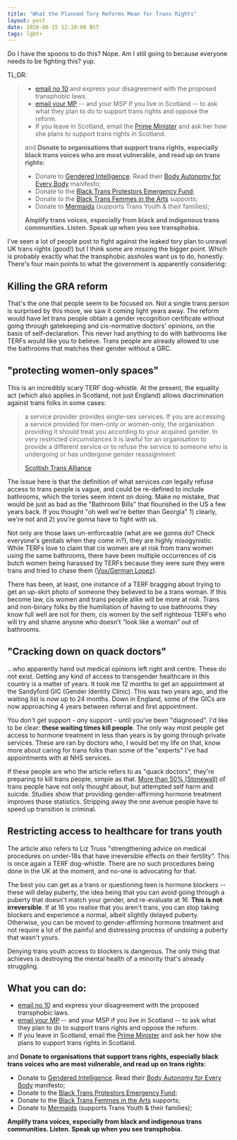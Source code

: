 ```yaml
---
title: "What the Planned Tory Reforms Mean for Trans Rights"
layout: post
date: 2020-06-15 12:10:00 BST
tags: lgbt+
---
```

Do I have the spoons to do this? Nope. Am I still going to because everyone needs to be fighting this? yup.

TL;DR:

> * [email no 10][email-10] and express your disagreement with the proposed transphobic laws.
> * [email your MP][email-mp] -- and your MSP if you live in Scotland -- to ask what they plan to do to support trans rights and oppose the reform.
> * If you leave in Scotland, email the [Prime Minister][email-pm] and ask her how she plans to support trans rights in Scotland.
>
> and **Donate to organisations that support trans rights, especially black trans voices who are most vulnerable, and read up on trans rights:**
>
> * Donate to [Gendered Intelligence][gi]. Read their [Body Autonomy for Every Body][gi-baeb] manifesto;
> * Donate to the [Black Trans Protestors Emergency Fund][btpef];
> * Donate to the [Black Trans Femmes in the Arts][btfa] supports;
> * Donate to [Mermaids][mermaids] (supports Trans Youth & their families);
>
> **Amplify trans voices, especially from black and indigenous trans communities. Listen. Speak up when you see transphobia.**


I've seen a lot of people post to fight against the leaked tory plan to unravel UK trans rights (good!) but I think some are missing the bigger point. Which is probably exactly what the transphobic assholes want us to do, honestly. There's four main points to what the government is apparently considering:

## Killing the GRA reform

That's the one that people seem to be focused on. Not a single trans person is surprised by this move, we saw it coming light years away. The reform would have let trans people obtain a gender recognition certificate without going through gatekeeping and cis-normative doctors' opinions, on the basis of self-declaration. This never had anything to do with bathrooms like TERFs would like you to believe. Trans people are already allowed to use the bathrooms that matches their gender without a GRC.


## "protecting women-only spaces"

This is an incredibly scary TERF dog-whistle. At the present, the equality act (which also applies in Scotland, not just England) allows discrimination against trans folks in some cases:

> a service provider provides single-sex services. If you are accessing a service provided for men-only or women-only, the organisation providing it should treat you according to your acquired gender. In very restricted circumstances it is lawful for an organisation to provide a different service or to refuse the service to someone who is undergoing or has undergone gender reassignment
>
> [Scottish Trans Alliance](https://www.scottishtrans.org/trans-rights/principles/equality-act-2010/)

The issue here is that the definition of what services *can* legally refuse access to trans people is vague, and could be re-defined to include bathrooms, which the tories seem intent on doing. Make no mistake, that would be just as bad as the "Bathroom Bills" that flourished in the US a few years back. If you thought "oh well we're better than Georgia" 1) clearly, we're not and 2) you're gonna have to fight with us.

Not only are those laws un-enforceable (what are we gonna do? Check everyone's genitals when they come in?), they are highly misogynistic. While TERFs love to claim that cis women are at risk from trans women using the same bathrooms, there have been multiple occurrences of cis butch women being harassed by TERFs because they were sure they were trans and tried to chase them ([Vox/German Lopez][vox-terf-bathroom]).

There has been, at least, one instance of a TERF bragging about trying to get an up-skirt photo of someone they believed to be a trans woman. If this become law, cis women and trans people alike will be more at risk. Trans and non-binary folks by the humiliation of having to use bathrooms they know full well are not for them, cis women by the self righteous TERFs who will try and shame anyone who doesn’t “look like a woman” out of bathrooms.

[vox-terf-bathroom]: https://www.vox.com/2016/5/18/11690234/women-bathrooms-harassment

## "Cracking down on quack doctors"

...who apparently hand out medical opinions left right and centre. These do not exist. Getting any kind of access to transgender healthcare in this country is a matter of years. It took me 12 months to get an appointment at the Sandyford GIC (Gender Identity Clinic). This was two years ago, and the waiting list is now up to 24 months. Down in England, some of the GICs are now approaching 4 years between referral and first appointment.

You don't get support - *any* support - until you've been "diagnosed". I'd like to be clear: **these waiting times kill people**. The only way most people get access to hormone treatment in less than years is by going through private services. These are ran by doctors who, I would bet my life on that, know more about caring for trans folks than some of the "experts" I've had appointments with at NHS services.

If these people are who the article refers to as "quack doctors", they're preparing to kill trans people, simple as that. [More than 50% (Stonewall)][stonewall-stats] of trans people have not only thought about, but attempted self harm and suicide. Studies show that providing gender-affirming hormone treatment improves those statistics. Stripping away the one avenue people have to speed up transition is criminal.

## Restricting access to healthcare for trans youth

The article also refers to Liz Truss "strengthening advice on medical procedures on under-18s that have irreversible effects on their fertility". This is once again a TERF dog-whistle. There are no such procedures being done in the UK at the moment, and no-one is advocating for that.

The best you can get as a trans or questioning teen is hormone blockers -- these will delay puberty, the idea being that you can avoid going through a puberty that doesn't match your gender, and re-evaluate at 16. **This is not irreversible**. If at 16 you realise that you aren't trans, you can stop taking blockers and experience a normal, albeit slightly delayed puberty. Otherwise, you can be moved to gender-affirming hormone treatment and not require a lot of the painful and distressing process of undoing a puberty that wasn't yours.

Denying trans youth access to blockers is dangerous. The only thing that achieves is destroying the mental health of a minority that's already struggling.

## What you can do:

 * [email no 10][email-10] and express your disagreement with the proposed transphobic laws.
 * [email your MP][email-mp] -- and your MSP if you live in Scotland -- to ask what they plan to do to support trans rights and oppose the reform.
 * If you leave in Scotland, email the [Prime Minister][email-pm] and ask her how she plans to support trans rights in Scotland.

 and **Donate to organisations that support trans rights, especially black trans voices who are most vulnerable, and read up on trans rights:**

 * Donate to [Gendered Intelligence][gi]. Read their [Body Autonomy for Every Body][gi-baeb] manifesto;
 * Donate to the [Black Trans Protestors Emergency Fund][btpef];
 * Donate to the [Black Trans Femmes in the Arts][btfa] supports;
 * Donate to [Mermaids][mermaids] (supports Trans Youth & their families);

 **Amplify trans voices, especially from black and indigenous trans communities. Listen. Speak up when you see transphobia.**

[stonewall-stats]: https://www.stonewall.org.uk/sites/default/files/trans_stats.pdf

[email-pm]: https://firstminister.gov.scot/join/first-minister-postbag/
[email-10]: https://email.number10.gov.uk/
[email-mp]: https://www.writetothem.com/
[btpef]: https://www.artsbusinesscollaborative.org/asp-products/black-trans-protestors-emergency-fund/
[btfa]: https://www.artsbusinesscollaborative.org/asp-products/black-trans-femmes-in-the-arts-sponsored-projected_/
[mermaids]: https://mermaidsuk.org.uk/
[gi]: http://genderedintelligence.co.uk/support-us/donate
[gi-baeb]: http://genderedintelligence.co.uk/campaigns/baeb
